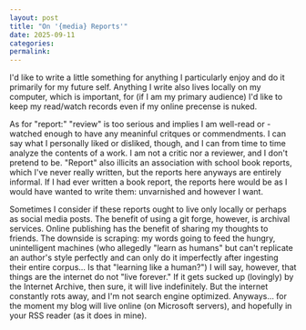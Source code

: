 ```yaml
---
layout: post
title: "On '{media} Reports'"
date: 2025-09-11
categories:
permalink:
---
```

I'd like to write a little something for anything I particularly enjoy and do it primarily for my future self. Anything I write also lives locally on my computer, which is important, for (if I am my primary audience) I'd like to keep my read/watch records even if my online precense is nuked.

As for "report:" "review" is too serious and implies I am well-read or -watched enough to have any meaninful critques or commendments. I can say what I personally liked or disliked, though, and I can from time to time analyze the contents of a work. I am not a critic nor a reviewer, and I don't pretend to be. "Report" also illicits an association with school book reports, which I've never really written, but the reports here anyways are entirely informal. If I had ever written a book report, the reports here would be as I would have wanted to write them: unvarnished and however I want.

Sometimes I consider if these reports ought to live only locally or perhaps as social media posts. The benefit of using a git forge, however, is archival services. Online publishing has the benefit of sharing my thoughts to friends. The downside is scraping: my words going to feed the hungry, unintelligent machines (who allegedly "learn as humans" but can't replicate an author's style perfectly and can only do it imperfectly after ingesting their entire corpus… Is that "learning like a human?") I will say, however, that things are the internet do not "live forever." If it gets sucked up (lovingly) by the Internet Archive, then sure, it will live indefinitely. But the internet constantly rots away, and I'm not search engine optimized. Anyways… for the moment my blog will live online (on Microsoft servers), and hopefully in your RSS reader (as it does in mine).
